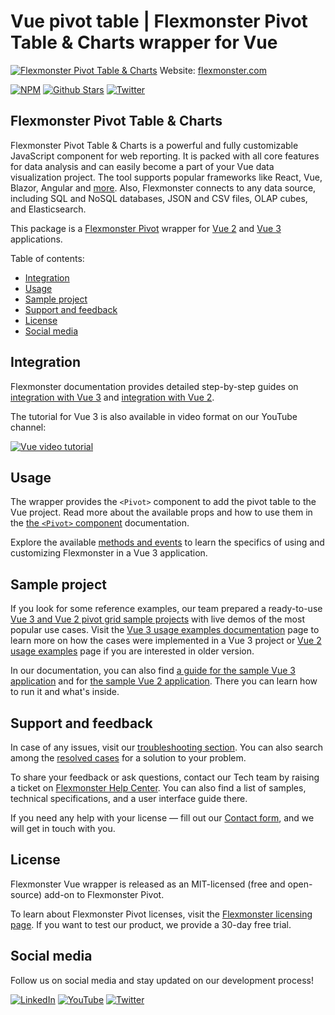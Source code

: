 # Vue pivot table | Flexmonster Pivot Table & Charts wrapper for Vue
[![Flexmonster Pivot Table & Charts](https://static.flexmonster.com/uploads/2023/09/08090612/vue.png)](https://www.flexmonster.com?r=wrap_vue)
Website: [flexmonster.com](https://www.flexmonster.com?r=wrap_vue)

[![NPM](https://img.shields.io/npm/v/vue-flexmonster)](https://www.npmjs.com/package/vue-flexmonster)
[![Github Stars](https://img.shields.io/github/stars/flexmonster?style=social)](https://github.com/flexmonster) [![Twitter](https://img.shields.io/twitter/follow/Flexmonster?style=social)](https://twitter.com/Flexmonster)
 

## Flexmonster Pivot Table & Charts

Flexmonster Pivot Table & Charts is a powerful and fully customizable JavaScript component for web reporting. It is packed with all core features for data analysis and can easily become a part of your Vue data visualization project. The tool supports popular frameworks like React, Vue, Blazor, Angular and [more](https://www.flexmonster.com/doc/available-tutorials-integration?r=wrap_vue). Also, Flexmonster connects to any data source, including SQL and NoSQL databases, JSON and CSV files, OLAP cubes, and Elasticsearch. 

This package is a [Flexmonster Pivot](https://www.flexmonster.com?r=wrap_vue) wrapper for [Vue 2](https://v2.vuejs.org/) and [Vue 3](https://vuejs.org) applications.

Table of contents:

* [Integration](#integration)
* [Usage](#usage)
* [Sample project](#sample-project)
* [Support and feedback](#support-feedback)
* [License](#license)
* [Social media](#social-media)

## <a name="integration"></a>Integration ##

Flexmonster documentation provides detailed step-by-step guides on [іntegration with Vue 3](https://www.flexmonster.com/doc/integration-with-vue-3?r=wrap_vue) and [іntegration with Vue 2](https://www.flexmonster.com/doc/integration-with-vue-2?r=wrap_vue). 

The tutorial for Vue 3 is also available in video format on our YouTube channel:

[![Vue video tutorial](https://static.flexmonster.com/uploads/2023/09/08092950/Screenshot-2023-09-08-at-12.29.40.png)](https://www.youtube.com/watch?v=Ach8r-kN77A&list=PLh8M6vKONZ5WCQu0gUmlvvttH9xUpN-Cs&index=2)


## <a name="usage"></a>Usage ##

The wrapper provides  the `<Pivot>` component to add the pivot table to the Vue project. Read more about the available props and how to use them in the [the `<Pivot>` component](https://www.flexmonster.com/doc/pivot-component-for-vue-3?r=wrap_vue) documentation.

Explore the available [methods and events](https://www.flexmonster.com/doc/using-methods-and-events-vue-3?r=wrap_vue) to learn the specifics of using and customizing Flexmonster in a Vue 3 application.

## <a name="sample-project"></a>Sample project ##

If you look for some reference examples, our team prepared a ready-to-use [Vue 3 and Vue 2 pivot grid sample projects](https://github.com/flexmonster/pivot-vue?r=wrap_vue) with live demos of the most popular use cases. Visit the [Vue 3 usage examples documentation](https://www.flexmonster.com/doc/usage-examples-vue-3?r=wrap_vue) page to learn more on how the cases were implemented in a Vue 3 project or [Vue 2 usage examples](https://www.flexmonster.com/doc/usage-examples-vue-3?r=wrap_vue) page if you are interested in older version.

In our documentation, you can also find [a guide for the sample Vue 3 application](https://www.flexmonster.com/doc/sample-vue-3-project/?r=wrap_vue) and for [the sample Vue 2 application](https://www.flexmonster.com/doc/sample-vue-2-project/?r=wrap_vue). There you can learn how to run it and what's inside.



## <a name="support-feedback"></a>Support and feedback ##

In case of any issues, visit our [troubleshooting section](https://www.flexmonster.com/doc/typical-errors?r=wrap_vue). You can also search among the [resolved cases](https://www.flexmonster.com/technical-support?r=wrap_vue) for a solution to your problem.

To share your feedback or ask questions, contact our Tech team by raising a ticket on [Flexmonster Help Center](https://www.flexmonster.com/help-center?r=wrap_vue). You can also find a list of samples, technical specifications, and a user interface guide there.

If you need any help with your license — fill out our [Contact form](https://www.flexmonster.com/contact-our-team?r=wrap_vue), and we will get in touch with you.

## <a name="license"></a>License ##

Flexmonster Vue wrapper is released as an MIT-licensed (free and open-source) add-on to Flexmonster Pivot.

To learn about Flexmonster Pivot licenses, visit the [Flexmonster licensing page](https://www.flexmonster.com/pivot-table-editions-and-pricing?r=wrap_vue). 
If you want to test our product, we provide a 30-day free trial.

## <a name="social-media"></a>Social media ##

Follow us on social media and stay updated on our development process!

[![LinkedIn](https://img.shields.io/badge/LinkedIn-blue?style=for-the-badge&logo=linkedin&logoColor=white)](https://linkedin.com/company/flexmonster) [![YouTube](https://img.shields.io/badge/YouTube-red?style=for-the-badge&logo=youtube&logoColor=white)](https://youtube.com/user/FlexMonsterPivot) [![Twitter](https://img.shields.io/badge/Twitter-blue?style=for-the-badge&logo=twitter&logoColor=white)](https://twitter.com/flexmonster)
